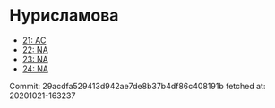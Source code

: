 # Нурисламова
- [21: AC](21.md)
- [22: NA](22.md)
- [23: NA](23.md)
- [24: NA](24.md)

Commit: 29acdfa529413d942ae7de8b37b4df86c408191b
 fetched at: 20201021-163237

